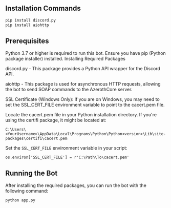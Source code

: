 ## Installation Commands
```bash
pip install discord.py
pip install aiohttp
```
## Prerequisites
Python 3.7 or higher is required to run this bot.
Ensure you have pip (Python package installer) installed.
Installing Required Packages

discord.py - This package provides a Python API wrapper for the Discord API.

aiohttp - This package is used for asynchronous HTTP requests, allowing the bot to send SOAP commands to the AzerothCore server.

SSL Certificate (Windows Only): If you are on Windows, you may need to set the SSL_CERT_FILE environment variable to point to the cacert.pem file.

Locate the cacert.pem file in your Python installation directory. If you're using the certifi package, it might be located at:

```
C:\Users\<YourUsername>\AppData\Local\Programs\Python\Python<version>\Lib\site-packages\certifi\cacert.pem
```
Set the `SSL_CERT_FILE` environment variable in your script:

```
os.environ['SSL_CERT_FILE'] = r'C:\Path\To\cacert.pem'
```

## Running the Bot
After installing the required packages, you can run the bot with the following command:

```bash
python app.py
```
